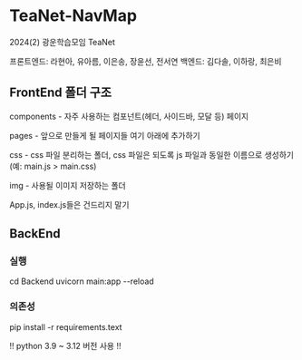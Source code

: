 # TeaNet-NavMap

2024(2) 광운학습모임 TeaNet

프론트엔드: 라현아, 유아름, 이은송, 장윤선, 전서연
백엔드: 김다솔, 이하랑, 최은비

## FrontEnd 폴더 구조

components - 자주 사용하는 컴포넌트(헤더, 사이드바, 모달 등) 페이지

pages - 앞으로 만들게 될 페이지들 여기 아래에 추가하기

css - css 파일 분리하는 폴더, css 파일은 되도록 js 파일과 동일한 이름으로 생성하기 (예: main.js > main.css)

img - 사용될 이미지 저장하는 폴더

App.js, index.js들은 건드리지 말기

## BackEnd

### 실행
cd Backend
uvicorn main:app --reload

### 의존성
pip install -r requirements.text

!! python 3.9 ~ 3.12 버전 사용 !! 
